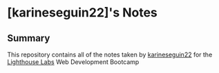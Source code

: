 # [karineseguin22]'s Notes

## Summary

This repository contains all of the notes taken by [karineseguin22](https://github.com/karineseguin22/lighthouse-web-notes.git) for the [Lighthouse Labs](https://lighthouselabs.ca) Web Development Bootcamp